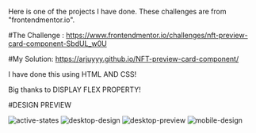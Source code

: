 Here is one of the projects I have done. These challenges are from "frontendmentor.io".

#The Challenge : https://www.frontendmentor.io/challenges/nft-preview-card-component-SbdUL_w0U

#My Solution: https://arjuyyy.github.io/NFT-preview-card-component/

I have done this using HTML AND CSS!

Big thanks to DISPLAY FLEX PROPERTY!

#DESIGN PREVIEW

![active-states](https://github.com/arjuyyy/My-HTML-CSS-Projects/assets/105618124/d404734b-886c-45e1-bda7-c4c0a7115a3d)
![desktop-design](https://github.com/arjuyyy/My-HTML-CSS-Projects/assets/105618124/41b86987-a82e-4dcf-91e5-afa4f11b493f)
![desktop-preview](https://github.com/arjuyyy/My-HTML-CSS-Projects/assets/105618124/996f7986-ad54-4f28-81da-d0d4f01036d0)
![mobile-design](https://github.com/arjuyyy/My-HTML-CSS-Projects/assets/105618124/3a37482f-1a69-4bea-a107-2ea0ef6c2d75)
